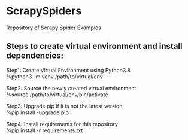 # ScrapySpiders
Repository of Scrapy Spider Examples

## Steps to create virtual environment and install dependencies:
Step1: Create Virtual Environment using Python3.8  
%python3 -m venv /path/to/virtual/env  

Step2: Source the newly created virtual environment  
%source /path/to/virtual/env/bin/activate  

Step3: Upgrade pip if it is not the latest version  
%pip install -upgrade pip  

Step4: Install requirements for this repository  
%pip install -r requirements.txt  
